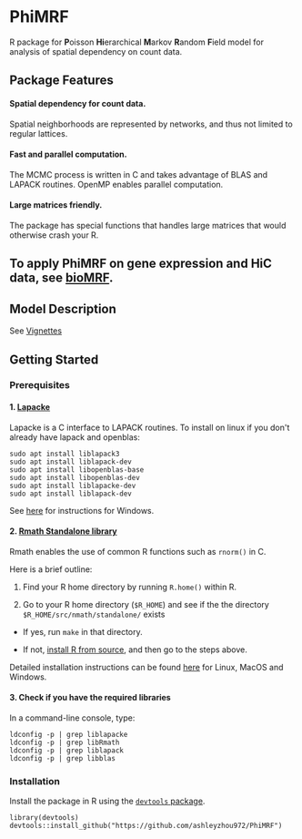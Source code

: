 # PhiMRF
R package for **P**oisson **Hi**erarchical **M**arkov **R**andom **F**ield model for analysis of spatial dependency on count data.

## Package Features

#### **Spatial dependency for count data**. 

Spatial neighborhoods are represented by networks, and thus not limited to regular lattices.

#### **Fast and parallel computation**. 

The MCMC process is written in C and takes advantage of BLAS and LAPACK routines. OpenMP enables parallel computation.

#### **Large matrices friendly**. 

The package has special functions that handles large matrices that would otherwise crash your R. 

## To apply PhiMRF on gene expression and HiC data, see [bioMRF](https://github.com/ashleyzhou972/bioMRF).


## Model Description
See [Vignettes](http://htmlpreview.github.io/?https://github.com/ashleyzhou972/PhiMRF/blob/master/vignettes/Introduction-PhiMRF.html)

## Getting Started
### Prerequisites
#### 1. [Lapacke](https://www.netlib.org/lapack/lapacke.html)

Lapacke is a C interface to LAPACK routines.
To install on linux if you don't already have lapack and openblas:
```
sudo apt install liblapack3 
sudo apt install liblapack-dev 
sudo apt install libopenblas-base 
sudo apt install libopenblas-dev 
sudo apt install liblapacke-dev 
sudo apt install liblapack-dev
``` 
See [here](https://icl.cs.utk.edu/lapack-for-windows/lapack/#lapacke) for instructions for Windows.

#### 2. [Rmath Standalone library](https://cran.r-project.org/doc/manuals/R-exts.html#Standalone-Mathlib)

Rmath enables the use of common R functions such as `rnorm()` in C.

Here is a brief outline:

   1. Find your R home directory by running `R.home()` within R.

   2. Go to your R home directory (`$R_HOME`) and see if the the directory `$R_HOME/src/nmath/standalone/` exists 

   * If yes, run `make` in that directory.

   * If not, [install R from source](https://cran.r-project.org/doc/manuals/r-release/R-admin.html#Top), and then go to the steps above.
    
Detailed installation instructions can be found [here](https://colinfay.me/r-installation-administration/the-standalone-rmath-library.html) for Linux, MacOS and Windows.



#### 3. Check if you have the required libraries
In a command-line console, type:
```
ldconfig -p | grep liblapacke
ldconfig -p | grep libRmath
ldconfig -p | grep liblapack
ldconfig -p | grep libblas
```

### Installation

Install the package in R using the [`devtools` package](https://cran.r-project.org/web/packages/devtools/index.html).

```
library(devtools)
devtools::install_github("https://github.com/ashleyzhou972/PhiMRF")
```



